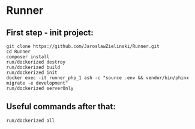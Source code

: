 # Runner

## First step - init project:
```ssh
git clone https://github.com/JaroslawZielinski/Runner.git
cd Runner
composer install
run/dockerized destroy
run/dockerized build
run/dockerized init
docker exec -it runner_php_1 ash -c "source .env && vendor/bin/phinx migrate -e development"
run/dockerized serverOnly
```
## Useful commands after that:
```ssh
run/dockerized all
```
